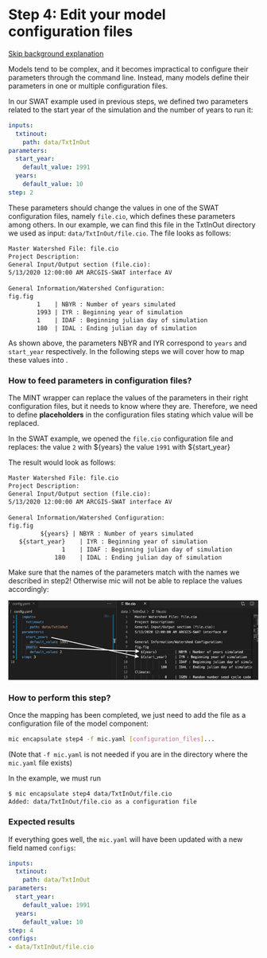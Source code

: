 # Step 4: Edit your model configuration files

[Skip background explanation](#how-to-perform-this-step)

Models tend to be complex, and it becomes impractical to configure their parameters through the command line. Instead, many models define their parameters in one or multiple configuration files.

In our SWAT example used in previous steps, we defined two parameters related to the start year of the simulation and the number of years to run it:

```yaml
inputs:
  txtinout:
    path: data/TxtInOut
parameters:
  start_year:
    default_value: 1991
  years:
    default_value: 10
step: 2
```

These parameters should change the values in one of the SWAT configuration files, namely `file.cio`, which defines these parameters among others. In our example, we can find this file in the TxtInOut directory we used as input: `data/TxtInOut/file.cio`. The file looks as follows: 

```
Master Watershed File: file.cio
Project Description:
General Input/Output section (file.cio):
5/13/2020 12:00:00 AM ARCGIS-SWAT interface AV

General Information/Watershed Configuration:
fig.fig
        1    | NBYR : Number of years simulated
        1993 | IYR : Beginning year of simulation
        1    | IDAF : Beginning julian day of simulation
        180  | IDAL : Ending julian day of simulation
```
As shown above, the parameters NBYR and IYR correspond to `years` and `start_year` respectively. In the following steps we will cover how to map these values into .


### How to feed parameters in configuration files?

The MINT wrapper can replace the values of the parameters in their right configuration files, but it needs to know where they are. Therefore, we need to define **placeholders** in the configuration files stating which value will be replaced.

In the SWAT example, we opened the `file.cio` configuration file and replaces:
 the value `2` with  ${years}
the value `1991` with ${start_year}

The result would look as follows:

```
Master Watershed File: file.cio
Project Description:
General Input/Output section (file.cio):
5/13/2020 12:00:00 AM ARCGIS-SWAT interface AV

General Information/Watershed Configuration:
fig.fig
         ${years} | NBYR : Number of years simulated
   ${start_year}    | IYR : Beginning year of simulation
               1    | IDAF : Beginning julian day of simulation
             180    | IDAL : Ending julian day of simulation
```

Make sure that the names of the parameters match with the names we described in step2! Otherwise mic will not be able to replace the values accordingly:

![Diagram](figures/06_01.png)


### How to perform this step?

Once the mapping has been completed, we just need to add the file as a configuration file of the model component:

```bash
mic encapsulate step4 -f mic.yaml [configuration_files]...
```
(Note that `-f mic.yaml` is not needed if you are in the directory where the `mic.yaml` file exists)

In the example, we must run
```
$ mic encapsulate step4 data/TxtInOut/file.cio
Added: data/TxtInOut/file.cio as a configuration file
```

### Expected results 

If everything goes well, the `mic.yaml` will have been updated with a new field named `configs`:

```yaml
inputs:
  txtinout:
    path: data/TxtInOut
parameters:
  start_year:
    default_value: 1991
  years:
    default_value: 10
step: 4
configs:
- data/TxtInOut/file.cio
```
